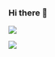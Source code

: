 ### Hi there 👋

<!--
**jinwooahnKHU/jinwooahnKHU** is a ✨ _special_ ✨ repository because its `README.md` (this file) appears on your GitHub profile.

Here are some ideas to get you started:

- 🔭 I’m currently working on ...
- 🌱 I’m currently learning ...
- 👯 I’m looking to collaborate on ...
- 🤔 I’m looking for help with ...
- 💬 Ask me about ...
- 📫 How to reach me: ...
- 😄 Pronouns: ...
- ⚡ Fun fact: ...
-->

<a href="https://www.linkedin.com/in/jinwoo-ahn-9b1a99222/" target="_blank"><img src="https://img.shields.io/badge/LinkedIn-0A66C2?style=flat&logo=#EA4335&logoColor=3776AB"/></a>

<a href="hhttps://www.python.org" target="_blank"><img src="https://img.shields.io/badge/Python-3776AB?style=flat&logo=#EA4335&logoColor=3776AB"/></a>


